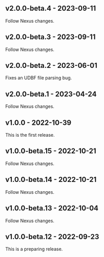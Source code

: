 ## v2.0.0-beta.4 - 2023-09-11

Follow Nexus changes.

## v2.0.0-beta.3 - 2023-09-11

Follow Nexus changes.

## v2.0.0-beta.2 - 2023-06-01

Fixes an UDBF file parsing bug.

## v2.0.0-beta.1 - 2023-04-24

Follow Nexus changes.

## v1.0.0 - 2022-10-39

This is the first release.

## v1.0.0-beta.15 - 2022-10-21

Follow Nexus changes.

## v1.0.0-beta.14 - 2022-10-21

Follow Nexus changes.

## v1.0.0-beta.13 - 2022-10-04

Follow Nexus changes.

## v1.0.0-beta.12 - 2022-09-23

This is a preparing release.